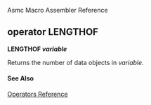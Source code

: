 Asmc Macro Assembler Reference

## operator LENGTHOF

**LENGTHOF _variable_**


Returns the number of data objects in _variable_.

#### See Also

[Operators Reference](readme.md)